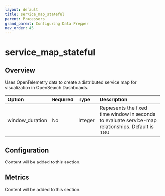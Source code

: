 ```yaml
---
layout: default
title: service_map_stateful
parent: Processors
grand_parent: Configuring Data Prepper
nav_order: 45
---
```


# service_map_stateful

## Overview

Uses OpenTelemetry data to create a distributed service map for visualization in OpenSearch Dashboards.

Option | Required | Type | Description
:--- | :--- | :--- | :---
window_duration | No | Integer | Represents the fixed time window in seconds to evaluate service-map relationships. Default is 180.

## Configuration

Content will be added to this section.

## Metrics

Content will be added to this section.